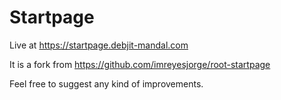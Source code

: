 # Startpage
Live at https://startpage.debjit-mandal.com


It is a fork from https://github.com/imreyesjorge/root-startpage

Feel free to suggest any kind of improvements.

